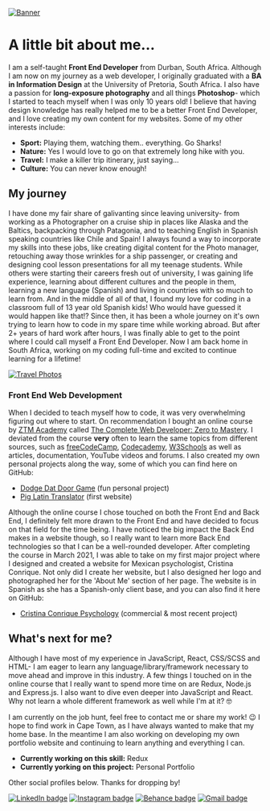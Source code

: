 [![Banner](https://i.postimg.cc/3Js5TJB6/Git-banner-MJB-02.jpg)](https://postimg.cc/3dFbjhzC)

# A little bit about me...
I am a self-taught **Front End Developer** from Durban, South Africa. Although I am now on my journey as a web developer, I originally graduated with a **BA in Information Design** at the University of Pretoria, South Africa. I also have a passion for **long-exposure photography** and all things **Photoshop**- which I started to teach myself when I was only 10 years old! I believe that having design knowledge has really helped me to be a better Front End Developer, and I love creating my own content for my websites. 
Some of my other interests include:
 - **Sport:** Playing them, watching them.. everything. Go Sharks!
 - **Nature:** Yes I would love to go on that extremely long hike with you.
 - **Travel:** I make a killer trip itinerary, just saying...
 - **Culture:** You can never know enough!

## My journey

I have done my fair share of galivanting since leaving university- from working as a Photographer on a cruise ship in places like Alaska and the Baltics, backpacking through Patagonia, and to teaching English in Spanish speaking countries like Chile and Spain! I always found a way to incorporate my skills into these jobs, like creating digital content for the Photo manager, retouching away those wrinkles for a ship passenger, or creating and designing cool lesson presentations for all my teenage students. While others were starting their careers fresh out of university, I was gaining life experience, learning about different cultures and the people in them, learning a new language (Spanish) and living in countries with so much to learn from. And in the middle of all of that, I found my love for coding in a classroom full of 13 year old Spanish kids! Who would have guessed it would happen like that!? Since then, it has been a whole journey on it's own trying to learn how to code in my spare time while working abroad. But after 2+ years of hard work after hours, I was finally able to get to the point where I could call myself a Front End Developer. Now I am back home in South Africa, working on my coding full-time and excited to continue learning for a lifetime!

[![Travel Photos](https://i.postimg.cc/76XdQjqY/Git-banner-template-04.jpg)](https://postimg.cc/phhsmG9g)

### Front End Web Development
When I decided to teach myself how to code, it was very overwhelming figuring out where to start. On recommendation I bought an online course by [ZTM Academy](https://zerotomastery.io/) called [The Complete Web Developer: Zero to Mastery](https://www.udemy.com/course/the-complete-web-developer-zero-to-mastery). I deviated from the course **very** often to learn the same topics from different sources, such as [freeCodeCamp](https://www.freecodecamp.org/), [
Codecademy](https://www.codecademy.com), [W3Schools](https://www.w3schools.com) as well as articles, documentation, YouTube videos and forums. I also created my own personal projects along the way, some of which you can find here on GitHub:
- [Dodge Dat Door Game](https://github.com/moniquejb/dodge-dat-door) (fun personal project)
- [Pig Latin Translator](https://github.com/moniquejb/pig-latin-translator) (first website)

Although the online course I chose touched on both the Front End and Back End, I definitely felt more drawn to the Front End and have decided to focus on that field for the time being. I have noticed the big impact the Back End makes in a website though, so I really want to learn more Back End technologies so that I can be a well-rounded developer. After completing the course in March 2021, I was able to take on my first major project where I designed and created a website for Mexican psychologist, Cristina Conrique. Not only did I create her website, but I also designed her logo and photographed her for the 'About Me' section of her page. The website is in Spanish as she has a Spanish-only client base, and you can also find it here on GitHub:
- [Cristina Conrique Psychology](https://github.com/moniquejb/cristina-conrique-psychology) (commercial & most recent project) 

## What's next for me?
Although I have most of my experience in JavaScript, React, CSS/SCSS and HTML- I am eager to learn any language/library/framework necessary to move ahead and improve in this industry. A few things I touched on in the online course that I really want to spend more time on are Redux, Node.js and Express.js. I also want to dive even deeper into JavaScript and React. Why not learn a whole different framework as well while I'm at it? :nerd_face:

I am currently on the job hunt, feel free to contact me or share my work! :wink: I hope to find work in Cape Town, as I have always wanted to make that my home base. In the meantime I am also working on developing my own portfolio website and continuing to learn anything and everything I can.

 - **Currently working on this skill:** Redux
 - **Currently yorking on this project:** Personal Portfolio

Other social profiles below. Thanks for dropping by!

[![LinkedIn badge](https://img.shields.io/badge/LinkedIn-0077B5?style=for-the-badge&logo=linkedin&logoColor=white)](https://www.linkedin.com/in/mjblignaut/) [![Instagram badge](https://img.shields.io/badge/Instagram-E4405F?style=for-the-badge&logo=instagram&logoColor=white)](https://www.instagram.com/monique.jaimee/) [![Behance badge](https://img.shields.io/badge/Behance-blue?style=for-the-badge&logo=behance)](https://www.behance.net/MoniqueBlignaut) [![Gmail badge](https://img.shields.io/badge/Gmail-D14836?style=for-the-badge&logo=gmail&logoColor=white)](mailto:moniblig@gmail.com)
